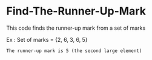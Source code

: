 # Find-The-Runner-Up-Mark
This code finds the runner-up mark from a set of marks

Ex : 
    Set of marks = {2, 6, 3, 6, 5}
    
    The runner-up mark is 5 (the second large element)
